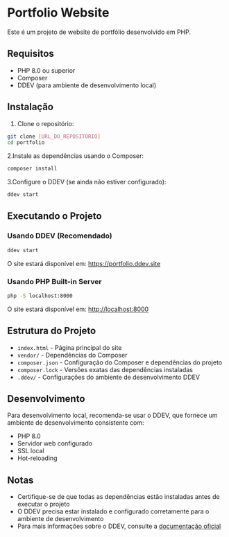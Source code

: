 # Portfolio Website

Este é um projeto de website de portfólio desenvolvido em PHP.

## Requisitos

- PHP 8.0 ou superior
- Composer
- DDEV (para ambiente de desenvolvimento local)

## Instalação

1. Clone o repositório:

```bash
git clone [URL_DO_REPOSITÓRIO]
cd portfolio
```

2.Instale as dependências usando o Composer:

```bash
composer install
```

3.Configure o DDEV (se ainda não estiver configurado):

```bash
ddev start
```

## Executando o Projeto

### Usando DDEV (Recomendado)

```bash
ddev start
```

O site estará disponível em: <https://portfolio.ddev.site>

### Usando PHP Built-in Server

```bash
php -S localhost:8000
```

O site estará disponível em: <http://localhost:8000>

## Estrutura do Projeto

- `index.html` - Página principal do site
- `vendor/` - Dependências do Composer
- `composer.json` - Configuração do Composer e dependências do projeto
- `composer.lock` - Versões exatas das dependências instaladas
- `.ddev/` - Configurações do ambiente de desenvolvimento DDEV

## Desenvolvimento

Para desenvolvimento local, recomenda-se usar o DDEV, que fornece um ambiente de desenvolvimento consistente com:

- PHP 8.0
- Servidor web configurado
- SSL local
- Hot-reloading

## Notas

- Certifique-se de que todas as dependências estão instaladas antes de executar o projeto
- O DDEV precisa estar instalado e configurado corretamente para o ambiente de desenvolvimento
- Para mais informações sobre o DDEV, consulte a [documentação oficial](https://ddev.readthedocs.io/)
